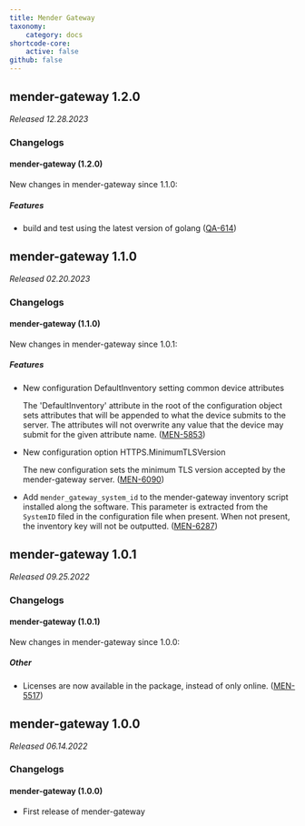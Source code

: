 ```yaml
---
title: Mender Gateway
taxonomy:
    category: docs
shortcode-core:
    active: false
github: false
---
```


## mender-gateway 1.2.0

_Released 12.28.2023_

### Changelogs

#### mender-gateway (1.2.0)

New changes in mender-gateway since 1.1.0:

##### Features

* build and test using the latest version of golang
  ([QA-614](https://northerntech.atlassian.net/browse/QA-614))


## mender-gateway 1.1.0

_Released 02.20.2023_

### Changelogs

#### mender-gateway (1.1.0)

New changes in mender-gateway since 1.0.1:

##### Features

* New configuration DefaultInventory setting common device attributes

  The 'DefaultInventory' attribute in the root of the configuration object
  sets attributes that will be appended to what the device submits to the
  server. The attributes will not overwrite any value that the device may
  submit for the given attribute name.
  ([MEN-5853](https://northerntech.atlassian.net/browse/MEN-5853))
* New configuration option HTTPS.MinimumTLSVersion

  The new configuration sets the minimum TLS version accepted by the
  mender-gateway server.
  ([MEN-6090](https://northerntech.atlassian.net/browse/MEN-6090))
* Add `mender_gateway_system_id` to the mender-gateway
  inventory script installed along the software. This parameter is
  extracted from the `SystemID` filed in the configuration file when
  present. When not present, the inventory key will not be outputted.
  ([MEN-6287](https://northerntech.atlassian.net/browse/MEN-6287))


## mender-gateway 1.0.1

_Released 09.25.2022_

### Changelogs

#### mender-gateway (1.0.1)

New changes in mender-gateway since 1.0.0:

##### Other

* Licenses are now available in the package, instead of only
  online. ([MEN-5517](https://northerntech.atlassian.net/browse/MEN-5517))


## mender-gateway 1.0.0

_Released 06.14.2022_

### Changelogs

#### mender-gateway (1.0.0)

* First release of mender-gateway
